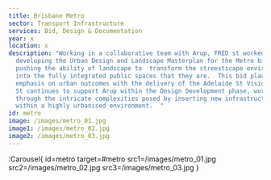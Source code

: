 ```yaml
---
title: Brisbane Metro
sector: Transport Infrastructure
services: Bid, Design & Documentation
year: x
location: x
description: "Working in a collaborative team with Arup, FRED st worked on
  developing the Urban Design and Landscape Masterplan for the Metro bid. Always
  pushing the ability of landscape to  transform the streestscape environment
  into the fully integrated public spaces that they are.  This bid place a major
  emphasis on urban outcomes with the delivery of the Adelaide St Vision.  FRED
  St continues to support Arup within the Design Development phase, working
  through the intricate complexities posed by inserting new infrastructure
  within a highly urbanised environment.  "
id: metro
image: /images/metro_01.jpg
image1: /images/metro_02.jpg
image2: /images/metro_03.jpg
---
```


:Carousel{
id=metro
target=#metro
src1=/images/metro_01.jpg
src2=/images/metro_02.jpg
src3=/images/metro_03.jpg
}
